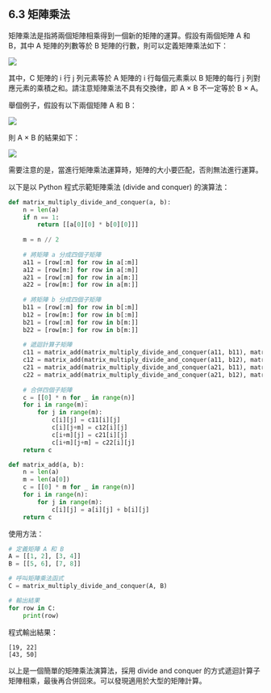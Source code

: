 ## 6.3 矩陣乘法

矩陣乘法是指將兩個矩陣相乘得到一個新的矩陣的運算。假設有兩個矩陣 A 和 B，其中 A 矩陣的列數等於 B 矩陣的行數，則可以定義矩陣乘法如下：

![](https://i.imgur.com/NL3wy3P.png)

其中，C 矩陣的 i 行 j 列元素等於 A 矩陣的 i 行每個元素乘以 B 矩陣的每行 j 列對應元素的乘積之和。請注意矩陣乘法不具有交換律，即 A × B 不一定等於 B × A。

舉個例子，假設有以下兩個矩陣 A 和 B：

![](https://i.imgur.com/FaO5O5F.png)

則 A × B 的結果如下：

![](https://i.imgur.com/EPV7CdI.png)

需要注意的是，當進行矩陣乘法運算時，矩陣的大小要匹配，否則無法進行運算。


以下是以 Python 程式示範矩陣乘法 (divide and conquer) 的演算法：

```python
def matrix_multiply_divide_and_conquer(a, b):
    n = len(a)
    if n == 1:
        return [[a[0][0] * b[0][0]]]
    
    m = n // 2
    
    # 將矩陣 a 分成四個子矩陣
    a11 = [row[:m] for row in a[:m]]
    a12 = [row[m:] for row in a[:m]]
    a21 = [row[:m] for row in a[m:]]
    a22 = [row[m:] for row in a[m:]]
    
    # 將矩陣 b 分成四個子矩陣
    b11 = [row[:m] for row in b[:m]]
    b12 = [row[m:] for row in b[:m]]
    b21 = [row[:m] for row in b[m:]]
    b22 = [row[m:] for row in b[m:]]
    
    # 遞迴計算子矩陣
    c11 = matrix_add(matrix_multiply_divide_and_conquer(a11, b11), matrix_multiply_divide_and_conquer(a12, b21))
    c12 = matrix_add(matrix_multiply_divide_and_conquer(a11, b12), matrix_multiply_divide_and_conquer(a12, b22))
    c21 = matrix_add(matrix_multiply_divide_and_conquer(a21, b11), matrix_multiply_divide_and_conquer(a22, b21))
    c22 = matrix_add(matrix_multiply_divide_and_conquer(a21, b12), matrix_multiply_divide_and_conquer(a22, b22))
    
    # 合併四個子矩陣
    c = [[0] * n for _ in range(n)]
    for i in range(m):
        for j in range(m):
            c[i][j] = c11[i][j]
            c[i][j+m] = c12[i][j]
            c[i+m][j] = c21[i][j]
            c[i+m][j+m] = c22[i][j]
    return c

def matrix_add(a, b):
    n = len(a)
    m = len(a[0])
    c = [[0] * m for _ in range(n)]
    for i in range(n):
        for j in range(m):
            c[i][j] = a[i][j] + b[i][j]
    return c
```

使用方法：

```python
# 定義矩陣 A 和 B
A = [[1, 2], [3, 4]]
B = [[5, 6], [7, 8]]

# 呼叫矩陣乘法函式
C = matrix_multiply_divide_and_conquer(A, B)

# 輸出結果
for row in C:
    print(row)
```

程式輸出結果：

```
[19, 22]
[43, 50]
```

以上是一個簡單的矩陣乘法演算法，採用 divide and conquer 的方式遞迴計算子矩陣相乘，最後再合併回來。可以發現適用於大型的矩陣計算。